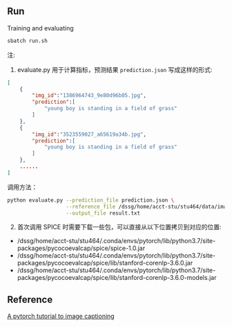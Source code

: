 
## Run

Training and evaluating

```bash
sbatch run.sh
```


注: 
1. evaluate.py 用于计算指标，预测结果 `prediction.json` 写成这样的形式:
```json
[
    {
        "img_id":"1386964743_9e80d96b05.jpg",
        "prediction":[
            "young boy is standing in a field of grass"
        ]
    },
    {
        "img_id":"3523559027_a65619a34b.jpg",
        "prediction":[
            "young boy is standing in a field of grass"
        ]
    },
    ......
]
```
调用方法：
```bash
python evaluate.py --prediction_file prediction.json \
                   --reference_file /dssg/home/acct-stu/stu464/data/image_caption/caption.txt \
                   --output_file result.txt
```
2. 首次调用 SPICE 时需要下载一些包，可以直接从以下位置拷贝到对应的位置:
* /dssg/home/acct-stu/stu464/.conda/envs/pytorch/lib/python3.7/site-packages/pycocoevalcap/spice/spice-1.0.jar
* /dssg/home/acct-stu/stu464/.conda/envs/pytorch/lib/python3.7/site-packages/pycocoevalcap/spice/lib/stanford-corenlp-3.6.0.jar
* /dssg/home/acct-stu/stu464/.conda/envs/pytorch/lib/python3.7/site-packages/pycocoevalcap/spice/lib/stanford-corenlp-3.6.0-models.jar


## Reference
[A pytorch tutorial to image captioning](https://github.com/sgrvinod/a-PyTorch-Tutorial-to-Image-Captioning)